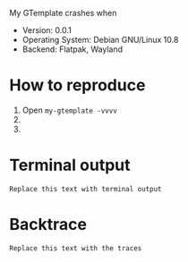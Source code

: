 My GTemplate crashes when

<!-- Replace with the right details -->
<!-- Backend May be X11, Wayland, Flatpak, Windows, Mac, etc. -->
* Version: 0.0.1
* Operating System: Debian GNU/Linux 10.8
* Backend: Flatpak, Wayland


# How to reproduce
1. Open `my-gtemplate -vvvv`
1.
1.


<!-- Delete this section if you have no terminal output -->
# Terminal output
```
Replace this text with terminal output
```


# Backtrace

<!-- https://wiki.gnome.org/Community/GettingInTouch/Bugzilla/GettingTraces/Details#gdb-not-yet-running -->
```
Replace this text with the traces
```
